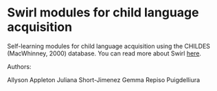 # Swirl modules for child language acquisition
Self-learning modules for child language acquisition using the CHILDES (MacWhinney, 2000) database.
You can read more about Swirl [here](https://swirlstats.com/).

Authors:

Allyson Appleton
Juliana Short-Jimenez
Gemma Repiso Puigdelliura
